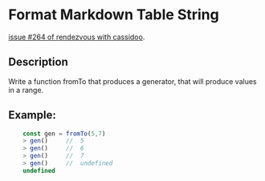 # Format Markdown Table String

[issue #264 of rendezvous with cassidoo](https://buttondown.email/cassidoo/archive/if-everything-was-perfect-you-would-never-learn/).

## Description
Write a function fromTo that produces a generator, that will produce values in a range.

## Example:
```ts
	const gen = fromTo(5,7)
	> gen() 	//	5
	> gen() 	//	6
	> gen() 	//	7
	> gen()		//	undefined
	undefined
```